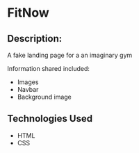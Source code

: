 # FitNow

## Description:
A fake landing page for a an imaginary gym

Information shared included:
* Images
* Navbar
* Background image


## Technologies Used
* HTML
* CSS



